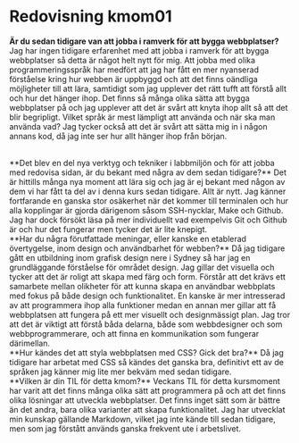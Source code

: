 ---
---
Redovisning kmom01
=========================

**Är du sedan tidigare van att jobba i ramverk för att bygga webbplatser?**  
Jag har ingen tidigare erfarenhet med att jobba i ramverk för att bygga webbplatser så detta är något helt nytt för mig. Att jobba med olika programmeringsspråk har medfört att jag har fått en mer nyanserad förståelse kring hur webben är uppbyggd och att det finns oändliga möjligheter till att lära, samtidigt som jag upplever det rätt tufft att förstå allt och hur det hänger ihop. Det finns så många olika sätta att bygga webbplatser på och jag upplever att det är svårt att knyta ihop allt så att det blir begripligt. Vilket språk är mest lämpligt att använda och när ska man använda vad? Jag tycker också att det är svårt att sätta mig in i någon annans kod, då jag inte ser hur allt hänger ihop från början.

<br>
**Det blev en del nya verktyg och tekniker i labbmiljön och för att jobba med redovisa sidan, är du bekant med några av dem sedan tidigare?**  
Det är hittills många nya moment att lära sig och jag är ej bekant med någon av dem vi har fått ta del av i denna kurs sedan tidigare. Allt är nytt. Jag känner fortfarande en ganska stor osäkerhet när det kommer till terminalen och hur alla kopplingar är gjorda därigenom såsom SSH-nycklar, Make och Github. Jag har dock försökt läsa på mer individuellt vad exempelvis Git och Github är och hur det fungerar men tycker det är lite knepigt.  
<br>
**Har du några förutfattade meningar, eller kanske en etablerad övertygelse, inom design och användbarhet för webben?**  
Då jag tidigare gått en utbildning inom grafisk design nere i Sydney så har jag en grundläggande förståelse för området design. Jag gillar det visuella och tycker att det är roligt att skapa med färg och form. Förstår att det krävs ett samarbete mellan olikheter för att kunna skapa en användbar webbplats med fokus på både design och funktionalitet. En kanske är mer intresserad av att programmera ihop alla funktioner medan en annan mer gillar att få webbplatsen att fungera på ett mer visuellt och designmässigt plan. Jag tror att det är viktigt att förstå båda delarna, både som webbdesigner och som webbprogrammerare, och att finna en kommunikation som fungerar därimellan.

<br>
**Hur kändes det att styla webbplatsen med CSS? Gick det bra?**  
Då jag tidigare har arbetat med CSS så kändes det ganska bra, definitivt ett av de språken jag känner mig lite mer bekväm med sedan tidigare.  
<br>
**Vilken är din TIL för detta kmom?**  
Veckans TIL för detta kursmoment har varit att det finns många olika sätt att programmera på och att det finns olika lösningar att utveckla webbplatser. Det finns inget sätt som är bättre än det andra, bara olika varianter att skapa funktionalitet. Jag har utvecklat min kunskap gällande Markdown, vilket jag inte kände till sedan tidigare, men som jag förstått används ganska frekvent ute i arbetslivet.
